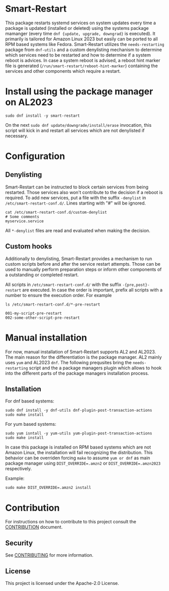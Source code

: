 # Smart-Restart

This package restarts systemd services on system updates every time a package is updated (installed or 
deleted) using the systems package mamanger (every time `dnf {update, upgrade, downgrad}` is executed).
It primarily is tailored for Amazon Linux 2023 but easily can be ported to all RPM based systems like 
Fedora. Smart-Restart utilizes the `needs-restarting` package from `dnf-utils` and a custom denylisting 
mechanism to determine which services need to be restarted and how to determine if a system reboot is 
advices. In case a system reboot is advised, a reboot hint marker file is generated 
(`/run/smart-restart/reboot-hint-marker`) containing the services and other components which require a 
restart.

# Install using the package manager on AL2023

```
sudo dnf install -y smart-restart 
```

On the next `sudo dnf update/downgrade/install/erase` invocation, this script will kick in and restart all 
services which are not denylisted if necessary.

# Configuration

## Denylisting

Smart-Restart can be instructed to block certain services from being restarted. Those services also won't 
contribute to the decision if a reboot is required.
To add new services, put a file with the suffix `-denylist` in `/etc/smart-restart-conf.d/`. Lines starting 
with "#" will be ignored.

```
cat /etc/smart-restart-conf.d/custom-denylist
# Some comments
myservice.service
```

All `*-denylist` files are read and evaluated when making the decision.

## Custom hooks

Additionally to denylisting, Smart-Restart provides a mechanism to run custom scripts before and after the 
service restart attempts. Those can be used to manually perform preparation steps or inform other components
of a outstanding or completed restart.

All scripts in `/etc/smart-restart-conf.d/` with the suffix `-{pre,post}-restart` are executed. In case the order
is important, prefix all scripts with a number to ensure the execution order. For example

```
ls /etc/smart-restart-conf.d/*-pre-restart

001-my-script-pre-restart
002-some-other-script-pre-restart
```

# Manual installation

For now, manual installation of Smart-Restart supports AL2 and AL2023. The main reason for the differentiation 
is the package manager. AL2 mainly uses `yum` and AL2023 `dnf`. The following prequsites bring the `needs-restarting`
script and the a package managers plugin which allows to hook into the different parts of the package managers
installation process. 


## Installation

For dnf based systems:
```
sudo dnf install -y dnf-utils dnf-plugin-post-transaction-actions
sudo make install
```

For yum based systems:
```
sudo yum isntall -y yum-utils yum-plugin-post-transaction-actions
sudo make install
```

In case this package is installed on RPM based systems which are not Amazon Linux, the installation will fail 
recognizing the distribution. This behavior can be overriden forcing `make` to assume `yum or dnf` as main 
package manager using `DIST_OVERRIDE=.amzn2` or `DIST_OVERRIDE=.amzn2023` respectively.

Example:
```
sudo make DIST_OVERRIDE=.amzn2 install
```

# Contribution

For instructions on how to contribute to this project consult the [CONTRIBUTION](CONTRIBUTION.md) document.

## Security

See [CONTRIBUTING](CONTRIBUTING.md#security-issue-notifications) for more information.

## License

This project is licensed under the Apache-2.0 License.

